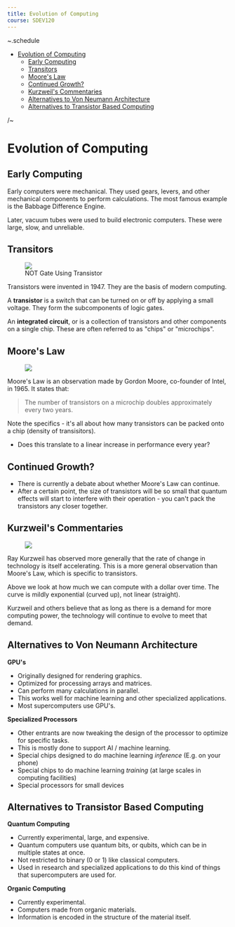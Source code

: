 ```yaml
---
title: Evolution of Computing
course: SDEV120
---
```


~.schedule

- [Evolution of Computing](#evolution-of-computing)
  - [Early Computing](#early-computing)
  - [Transitors](#transitors)
  - [Moore's Law](#moores-law)
  - [Continued Growth?](#continued-growth)
  - [Kurzweil's Commentaries](#kurzweils-commentaries)
  - [Alternatives to Von Neumann Architecture](#alternatives-to-von-neumann-architecture)
  - [Alternatives to Transistor Based Computing](#alternatives-to-transistor-based-computing)

/~

# Evolution of Computing

## Early Computing

Early computers were mechanical. They used gears, levers, and other mechanical components to perform calculations. The most famous example is the Babbage Difference Engine.

Later, vacuum tubes were used to build electronic computers. These were large, slow, and unreliable.

## Transitors

<figure>
    <span>
        <img src="https://www.watelectronics.com/wp-content/uploads/NOT-Gate-Using-Transistor.png" style="">
    </span>
    <figcaption>NOT Gate Using Transistor</figcaption>
</figure>

Transistors were invented in 1947. They are the basis of modern computing.

A **transistor** is a switch that can be turned on or off by applying a small voltage. They form the subcomponents of logic gates.

An **integrated circuit**, or is a collection of transistors and other components on a single chip. These are often referred to as "chips" or "microchips".

## Moore's Law

<figure>
    <span>
        <img src="https://upload.wikimedia.org/wikipedia/commons/thumb/0/00/Moore%27s_Law_Transistor_Count_1970-2020.png/1024px-Moore%27s_Law_Transistor_Count_1970-2020.png" style="">
    </span>
</figure>

Moore's Law is an observation made by Gordon Moore, co-founder of Intel, in 1965. It states that:

> The number of transistors on a microchip doubles approximately every two years.

Note the specifics - it's all about how many transistors can be packed onto a chip (density of transisitors).

- Does this translate to a linear increase in performance every year?

## Continued Growth?

- There is currently a debate about whether Moore's Law can continue.
- After a certain point, the size of transistors will be so small that quantum effects will start to interfere with their operation - you can't pack the transistors any closer together.

## Kurzweil's Commentaries

<figure>
    <span>
        <img src="https://till.com/articles/MooresLaw/images/kurzweil_120years.png" style="">
    </span>
</figure>

Ray Kurzweil has observed more generally that the rate of change in technology is itself accelerating. This is a more general observation than Moore's Law, which is specific to transistors.

Above we look at how much we can compute with a dollar over time. The curve is mildly exponential (curved up), not linear (straight).

Kurzweil and others believe that as long as there is a demand for more computing power, the technology will continue to evolve to meet that demand.

## Alternatives to Von Neumann Architecture

**GPU's**

- Originally designed for rendering graphics.
- Optimized for processing arrays and matrices.
- Can perform many calculations in parallel.
- This works well for machine learning and other specialized applications.
- Most supercomputers use GPU's.

**Specialized Processors**

- Other entrants are now tweaking the design of the processor to optimize for specific tasks.
- This is mostly done to support AI / machine learning.
- Special chips designed to do machine learning _inference_ (E.g. on your phone)
- Special chips to do machine learning _training_ (at large scales in computing facilities)
- Special processors for small devices

## Alternatives to Transistor Based Computing

**Quantum Computing**

- Currently experimental, large, and expensive.
- Quantum computers use quantum bits, or qubits, which can be in multiple states at once.
- Not restricted to binary (0 or 1) like classical computers.
- Used in research and specialized applications to do this kind of things that supercomputers are used for.

**Organic Computing**

- Currently experimental.
- Computers made from organic materials.
- Information is encoded in the structure of the material itself.
